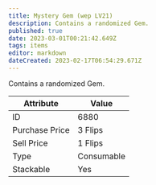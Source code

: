 ```yaml
---
title: Mystery Gem (wep LV21)
description: Contains a randomized Gem.
published: true
date: 2023-03-01T00:21:42.649Z
tags: items
editor: markdown
dateCreated: 2023-02-17T06:54:29.671Z
---
```


Contains a randomized Gem.

|Attribute|Value|
|-|-|
|ID|6880|
|Purchase Price|3 Flips|
|Sell Price|1 Flips|
|Type|Consumable|
|Stackable|Yes|

